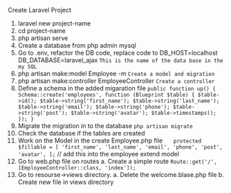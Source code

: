 Create Laravel Project

1. laravel new project-name
2. cd project-name
3. php artisan serve
4. Create a database from php admin mysql
5. Go to .env, refactor the DB code, replace code to DB_HOST=localhost 
DB_DATABASE=laravel_ajax `This is the name of the data base in the my SQL`
6. php artisan make:model Employee -m `Create a model and migration`
7. php artisan make:controller EmployeeController `Create a controller` 
8. Define a schema in the added migaration file
    `public function up()
    {
        Schema::create('employees', function (Blueprint $table) {
            $table->id();
            $table->string('first_name');
            $table->string('last_name');
            $table->string('email');
            $table->string('phone');
            $table->string('post');
            $table->string('avatar');
            $table->timestamps();
        });
    }`
9. Migrate the migration in to the database `php artisan migrate`
10. Check the database if the tables are created
11. Work on the Model in the create Employee.php file 
    `    protected $fillable = [
        'first_name',
        'last_name',
        'email',
        'phone',
        'post',
        'avatar',
    ];
` // add this into the employee extend model
12. Go to web.php file on routes
    a. Create a simple route
        `Route::get('/', [EmployeeController::class, 'index']);`
13. Go to resourse->views directory.
    a. Delete the welcome.blase.php file
    b. Create new file in views directory 
